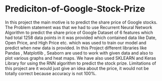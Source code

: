 # Prediciton-of-Google-Stock-Prize
In this project the main motive is to predict the share price of Google stocks. The Problem statement was that we had to use Recurrent Neural Network Algorithm to predict the share price of Google Dataset of 6 features which had total 1258 data points in it was provided which contained data like Date, Open Price, and High Price etc. which was used to train our model and predict when new data is provided. 
In this Project different libraries like Pandas , Matplotlib , Seaborn are used to work with given data and also to plot various graphs and heat maps. We have also used SKLEARN and Keras Library for using the RNN algorithm to predict the stock prize. Limitations of this project are it would just give an idea about the price, it would not be totally correct because accuracy is not 100%. 
